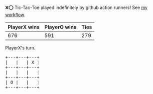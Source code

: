 :x::o: Tic-Tac-Toe played indefinitely by github action runners! See [my workflow](.github/workflows/play.yaml).

|PlayerX wins|PlayerO wins|Ties|
|-|-|-|
|676|591|279|

PlayerX's turn.

<pre>
+---+---+---+
|   |   | X |
+---+---+---+
|   |   |   |
+---+---+---+
| O |   |   |
+---+---+---+
</pre>